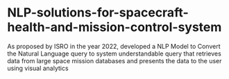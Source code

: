 # NLP-solutions-for-spacecraft-health-and-mission-control-system
As proposed by ISRO in the year 2022, developed a NLP Model to Convert the Natural Language query to system understandable query that retrieves data from large space mission databases and presents the data to the user using visual analytics
